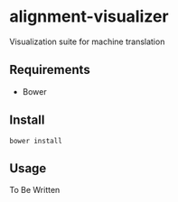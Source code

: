 # alignment-visualizer
Visualization suite for machine translation

## Requirements
- Bower

## Install

    bower install

## Usage

To Be Written
